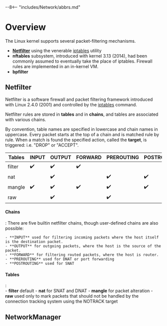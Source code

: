 --8<-- "includes/Network/abbrs.md"

# Overview

The Linux kernel supports several packet-filtering mechanisms.

- [**Netfilter**](#netfilter) using the venerable [iptables](#iptables) utility
- **nftables** subsystem, introduced with kernel 3.13 (2014), had been commonly assumed to eventually take the place of iptables. Firewall rules are implemented in an in-kernel VM.
- **bpfilter** 

## Netfilter

Netfilter is a software firewall and packet filtering framework introduced with Linux 2.4.0 (2001) and controlled by the [iptables](#iptables) command.

Netfilter rules are stored in **tables** and in **chains**, and tables are associated with various chains.

By convention, table names are specified in lowercase and chain names in uppercase.
Every packet starts at the top of a chain and is matched rule by rule.
When a match is found the specified action, called the **target**, is triggered: i.e. "DROP" or "ACCEPT".

| Tables | INPUT     | OUTPUT    | FORWARD   | PREROUTING | POSTROUTING |
| ------ | --------- | --------- | --------- | ---------- | ----------- |
| filter | ✔&#xfe0f; | ✔&#xfe0f; | ✔&#xfe0f; |            |
| nat    |           | ✔&#xfe0f; |           | ✔&#xfe0f;  | ✔&#xfe0f;   |
| mangle | ✔&#xfe0f; | ✔&#xfe0f; | ✔&#xfe0f; | ✔&#xfe0f;  | ✔&#xfe0f;   |
| raw    |           | ✔&#xfe0f; |           | ✔&#xfe0f;  |

#### Chains
:   There are five builtin netfilter chains, though user-defined chains are also possible:

    - **INPUT** used for filtering incoming packets where the host itself is the destination packet.
    - **OUTPUT** for outgoing packets, where the host is the source of the packet.
    - **FORWARD** for filtering routed packets, where the host is router.
    - **PREROUTING** used for DNAT or port forwarding
    - **POSTROUTING** used for SNAT

#### Tables
:   
    - **filter** default
    - **nat** for SNAT and DNAT
    - **mangle** for packet alteration
    - **raw** used only to mark packets that should not be handled by the connection tracking system using the NOTRACK target

## NetworkManager

